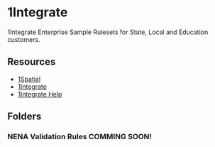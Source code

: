 # 1Integrate
1Integrate Enterprise Sample Rulesets for State, Local and Education customers.

## Resources

* [1Spatial](https://1spatial.com/)
* [1Integrate](https://1spatial.com/us/products/1integrate/)
* [1Integrate Help](https://1spatial.com/documentation/1integrate/v2_3)

## Folders
### NENA Validation Rules COMMING SOON!


